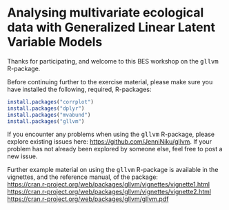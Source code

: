 # Analysing multivariate ecological data with Generalized Linear Latent Variable Models
Thanks for participating, and welcome to this BES workshop on the <tt>gllvm</tt> R-package.

Before continuing further to the exercise material, please make sure you have installed the following, required, R-packages:
```r
install.packages("corrplot")
install.packages("dplyr")
install.packages("mvabund")
install.packages("gllvm")
```

If you encounter any problems when using the <tt>gllvm</tt> R-package, please explore existing issues here: https://github.com/JenniNiku/gllvm. If your problem has not already been explored by someone else, feel free to post a new issue.

Further example material on using the <tt>gllvm</tt> R-package is available in the vignettes, and the reference manual, of the package:<br>
https://cran.r-project.org/web/packages/gllvm/vignettes/vignette1.html <br>
https://cran.r-project.org/web/packages/gllvm/vignettes/vignette2.html <br>
https://cran.r-project.org/web/packages/gllvm/gllvm.pdf <br>

